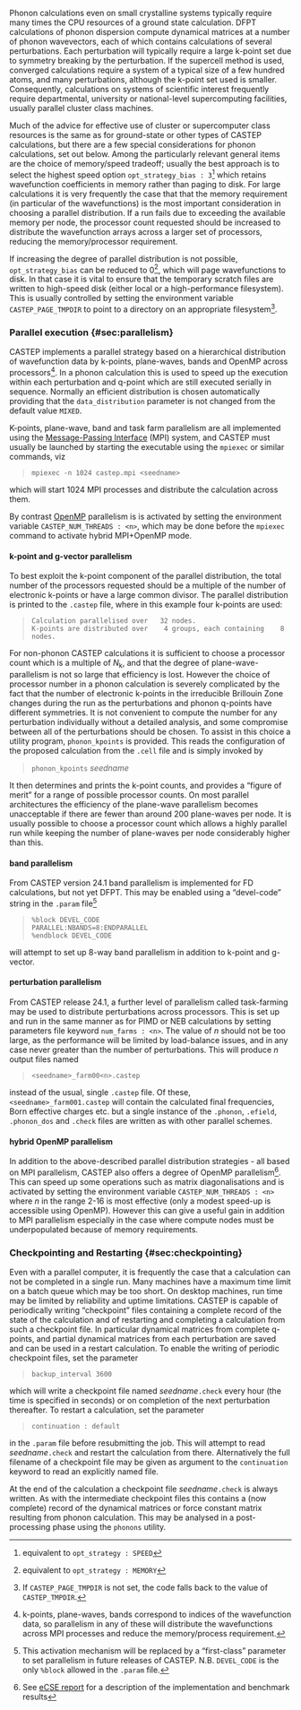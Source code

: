 
Phonon calculations even on small crystalline systems typically require
many times the CPU resources of a ground state calculation. DFPT
calculations of phonon dispersion compute dynamical matrices at a number
of phonon wavevectors, each of which contains calculations of several
perturbations. Each perturbation will typically require a large k-point
set due to symmetry breaking by the perturbation. If the supercell
method is used, converged calculations require a system of a typical
size of a few hundred atoms, and many perturbations, although the
k-point set used is smaller. Consequently, calculations on systems of
scientific interest frequently require departmental, university or
national-level supercomputing facilities, usually parallel cluster class
machines.

Much of the advice for effective use of cluster or supercomputer class
resources is the same as for ground-state or other types of CASTEP
calculations, but there are a few special considerations for phonon
calculations, set out below. Among the particularly relevant general
items are the choice of memory/speed tradeoff; usually the best approach
is to select the highest speed option `opt_strategy_bias : 3`[^20] which
retains wavefunction coefficients in memory rather than paging to disk.
For large calculations it is very frequently the case that that the
memory requirement (in particular of the wavefunctions) is the most
important consideration in choosing a parallel distribution. If a run
fails due to exceeding the available memory per node, the processor
count requested should be increased to distribute the wavefunction
arrays across a larger set of processors, reducing the memory/processor
requirement.

If increasing the degree of parallel distribution is not possible,
`opt_strategy_bias` can be reduced to 0[^21], which will page
wavefunctions to disk. In that case it is vital to ensure that the
temporary scratch files are written to high-speed disk (either local or
a high-performance filesystem). This is usually controlled by setting
the environment variable `CASTEP_PAGE_TMPDIR` to point to a directory on
an appropriate filesystem[^22].

[^20]: equivalent to `opt_strategy : SPEED`

[^21]: equivalent to `opt_strategy : MEMORY`

[^22]: If `CASTEP_PAGE_TMPDIR` is not set, the code falls back to the
    value of `CASTEP_TMPDIR`.

### Parallel execution {#sec:parallelism}

CASTEP implements a parallel strategy based on a hierarchical
distribution of wavefunction data by k-points, plane-waves, bands and
OpenMP across processors[^23]. In a phonon calculation this is used to
speed up the execution within each perturbation and q-point which are
still executed serially in sequence. Normally an efficient distribution
is chosen automatically providing that the `data_distribution` parameter
is not changed from the default value `MIXED`.

K-points, plane-wave, band and task farm parallelism are all implemented
using the [Message-Passing
Interface](https://hpc-tutorials.llnl.gov/mpi) (MPI) system, and CASTEP
must usually be launched by starting the executable using the `mpiexec`
or similar commands, viz

> `mpiexec -n 1024 castep.mpi <seedname>`

which will start 1024 MPI processes and distribute the calculation
across them.

By contrast [OpenMP](https://www.openmp.org/) parallelism is is
activated by setting the environment variable
`CASTEP_NUM_THREADS : <n>`, which may be done before the `mpiexec`
command to activate hybrid MPI+OpenMP mode.

[^23]: k-points, plane-waves, bands correspond to indices of the
    wavefunction data, so parallelism in any of these will distribute
    the wavefunctions across MPI processes and reduce the memory/process
    requirement.

#### k-point and g-vector parallelism

To best exploit the k-point component of the parallel distribution, the
total number of the processors requested should be a multiple of the
number of electronic k-points or have a large common divisor. The
parallel distribution is printed to the `.castep` file, where in this
example four k-points are used:

> ```
> Calculation parallelised over   32 nodes.
> K-points are distributed over    4 groups, each containing    8 nodes.
> ```

For non-phonon CASTEP calculations it is sufficient to choose a
processor count which is a multiple of $N_{\text{k}}$, and that the
degree of plane-wave-parallelism is not so large that efficiency is
lost. However the choice of processor number in a phonon calculation is
severely complicated by the fact that the number of electronic k-points
in the irreducible Brillouin Zone changes during the run as the
perturbations and phonon q-points have different symmetries. It is not
convenient to compute the number for any perturbation individually
without a detailed analysis, and some compromise between all of the
perturbations should be chosen. To assist in this choice a utility
program, `phonon_kpoints` is provided. This reads the configuration of
the proposed calculation from the `.cell` file and is simply invoked by

> `phonon_kpoints` *seedname*

It then determines and prints the k-point counts, and provides a “figure
of merit” for a range of possible processor counts. On most parallel
architectures the efficiency of the plane-wave parallelism becomes
unacceptable if there are fewer than around 200 plane-waves per node. It
is usually possible to choose a processor count which allows a highly
parallel run while keeping the number of plane-waves per node
considerably higher than this.

#### band parallelism

From CASTEP version 24.1 band parallelism is implemented for FD
calculations, but not yet DFPT. This may be enabled using a “devel-code”
string in the `.param` file[^24]

> ```
> %block DEVEL_CODE
> PARALLEL:NBANDS=8:ENDPARALLEL
> %endblock DEVEL_CODE
> ```

will attempt to set up 8-way band parallelism in addition to k-point and
g-vector.

[^24]: This activation mechanism will be replaced by a “first-class”
    parameter to set parallelism in future releases of CASTEP. N.B.
    `DEVEL_CODE` is the only `%block` allowed in the `.param` file.

#### perturbation parallelism

From CASTEP release 24.1, a further level of parallelism called
task-farming may be used to distribute perturbations across processors.
This is set up and run in the same manner as for PIMD or NEB
calculations by setting parameters file keyword `num_farms : <n>`. The
value of $n$ should not be too large, as the performance will be limited
by load-balance issues, and in any case never greater than the number of
perturbations. This will produce $n$ output files named

> `<seedname>_farm00<n>.castep`

instead of the usual, single `.castep` file. Of these,
`<seedname>_farm001.castep` will contain the calculated final
frequencies, Born effective charges etc. but a single instance of the
`.phonon`, `.efield`, `.phonon_dos` and `.check` files are written as
with other parallel schemes.

#### hybrid OpenMP parallelism

In addition to the above-described parallel distribution strategies -
all based on MPI parallelism, CASTEP also offers a degree of OpenMP
parallelism[^25]. This can speed up some operations such as matrix
diagonalisations and is activated by setting the environment variable
`CASTEP_NUM_THREADS : <n>` where $n$ in the range 2-16 is most effective
(only a modest speed-up is accessible using OpenMP). However this can
give a useful gain in addition to MPI parallelism especially in the case
where compute nodes must be underpopulated because of memory
requirements.

[^25]: See [eCSE
    report](http://www.archer.ac.uk/community/eCSE/eCSE01-017/eCSE01-017_Final_Report_technical.pdf)
    for a description of the implementation and benchmark results

### Checkpointing and Restarting {#sec:checkpointing}

Even with a parallel computer, it is frequently the case that a
calculation can not be completed in a single run. Many machines have a
maximum time limit on a batch queue which may be too short. On desktop
machines, run time may be limited by reliability and uptime limitations.
CASTEP is capable of periodically writing “checkpoint” files containing
a complete record of the state of the calculation and of restarting and
completing a calculation from such a checkpoint file. In particular
dynamical matrices from complete q-points, and partial dynamical
matrices from each perturbation are saved and can be used in a restart
calculation. To enable the writing of periodic checkpoint files, set the
parameter

> `backup_interval 3600`

which will write a checkpoint file named *seedname*`.check` every hour
(the time is specified in seconds) or on completion of the next
perturbation thereafter. To restart a calculation, set the parameter

> `continuation : default`

in the `.param` file before resubmitting the job. This will attempt to
read *seedname*`.check` and restart the calculation from there.
Alternatively the full filename of a checkpoint file may be given as
argument to the `continuation` keyword to read an explicitly named file.

At the end of the calculation a checkpoint file *seedname*`.check` is
always written. As with the intermediate checkpoint files this contains
a (now complete) record of the dynamical matrices or force constant
matrix resulting from phonon calculation. This may be analysed in a
post-processing phase using the `phonons` utility.

